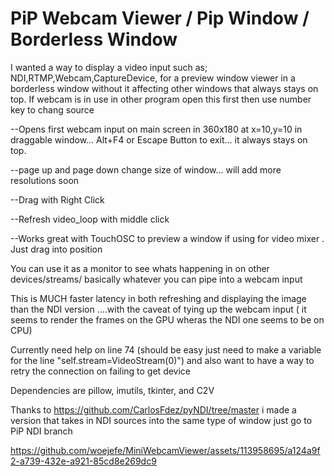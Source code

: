 # PiP Webcam Viewer / Pip Window / Borderless Window

I wanted a way to display a video input such as; NDI,RTMP,Webcam,CaptureDevice, for a preview window viewer in a borderless window without it affecting other windows that always stays on top. If webcam is in use in other program open this first then use number key to chang source

  --Opens first webcam input on main screen in 360x180 at x=10,y=10 in draggable window... Alt+F4 or Escape Button to exit... it always stays on top.
  
  --page up and page down change size of window... will add more resolutions soon
  
  --Drag with Right Click

  --Refresh video_loop with middle click
  
  --Works great with TouchOSC to preview a window if using for video mixer . Just drag into position

You can use it as a monitor to see whats happening in on other devices/streams/ basically whatever you can pipe into a webcam input

This is MUCH faster latency in both refreshing and displaying the image than the NDI version ....with the caveat of tying up the webcam input ( it seems to render the frames on the GPU wheras the NDI one seems to be on CPU)


Currently need help on line 74 (should be easy just need to make a variable for the line "self.stream=VideoStream(0)") and also want to have a way to retry the connection on failing to get device 

Dependencies are pillow, imutils, tkinter, and C2V 



Thanks to https://github.com/CarlosFdez/pyNDI/tree/master i made a version that takes in NDI sources into the same type of window just go to PiP NDI branch













https://github.com/woejefe/MiniWebcamViewer/assets/113958695/a124a9f2-a739-432e-a921-85cd8e269dc9

